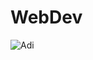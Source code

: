 # WebDev

![Adi](https://1.bp.blogspot.com/-5PPaiL2LPkg/T2ptC3LNaNI/AAAAAAAAAI0/Pus-KUU6v-g/s1600/gd26_x.png)
